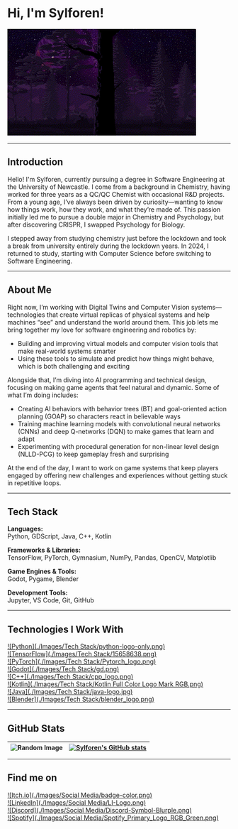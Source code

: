 # Hi, I'm Sylforen!

![ParallaxGIF](./Images/Gifs/ParallaxGIF.gif)

---

## Introduction

Hello! I'm Sylforen, currently pursuing a degree in Software Engineering at the University of Newcastle. I come from a background in Chemistry, having worked for three years as a QC/QC Chemist with occasional R&D projects. From a young age, I’ve always been driven by curiosity—wanting to know how things work, how they work, and what they’re made of. This passion initially led me to pursue a double major in Chemistry and Psychology, but after discovering CRISPR, I swapped Psychology for Biology.

I stepped away from studying chemistry just before the lockdown and took a break from university entirely during the lockdown years. In 2024, I returned to study, starting with Computer Science before switching to Software Engineering.

---

## About Me

Right now, I’m working with Digital Twins and Computer Vision systems—technologies that create virtual replicas of physical systems and help machines “see” and understand the world around them. This job lets me bring together my love for software engineering and robotics by:

- Building and improving virtual models and computer vision tools that make real-world systems smarter  
- Using these tools to simulate and predict how things might behave, which is both challenging and exciting

Alongside that, I’m diving into AI programming and technical design, focusing on making game agents that feel natural and dynamic. Some of what I’m doing includes:

- Creating AI behaviors with behavior trees (BT) and goal-oriented action planning (GOAP) so characters react in believable ways  
- Training machine learning models with convolutional neural networks (CNNs) and deep Q-networks (DQN) to make games that learn and adapt  
- Experimenting with procedural generation for non-linear level design (NLLD-PCG) to keep gameplay fresh and surprising

At the end of the day, I want to work on game systems that keep players engaged by offering new challenges and experiences without getting stuck in repetitive loops.

---

## Tech Stack

**Languages:**  
Python, GDScript, Java, C++, Kotlin  

**Frameworks & Libraries:**  
TensorFlow, PyTorch, Gymnasium, NumPy, Pandas, OpenCV, Matplotlib  

**Game Engines & Tools:**  
Godot, Pygame, Blender  

**Development Tools:**  
Jupyter, VS Code, Git, GitHub  

---

## Technologies I Work With

[![Python](./Images/Tech Stack/python-logo-only.png)](https://docs.python.org/3/)  
[![TensorFlow](./Images/Tech Stack/15658638.png)](https://www.tensorflow.org/api_docs)  
[![PyTorch](./Images/Tech Stack/Pytorch_logo.png)](https://pytorch.org/docs/stable/index.html)  
[![Godot](./Images/Tech Stack/gd.png)](https://docs.godotengine.org/en/stable/)  
[![C++](./Images/Tech Stack/cpp_logo.png)](https://devdocs.io/cpp/)  
[![Kotlin](./Images/Tech Stack/Kotlin Full Color Logo Mark RGB.png)](https://kotlinlang.org/docs/home.html)  
[![Java](./Images/Tech Stack/java-logo.jpg)](https://docs.oracle.com/javase/8/docs/api/)  
[![Blender](./Images/Tech Stack/blender_logo.png)](https://docs.blender.org/api/current/)  

---

## GitHub Stats

| ![Random Image](https://picsum.photos/500/350) | [![Sylforen's GitHub stats](https://github-readme-stats.vercel.app/api?username=Sylforen)](https://github.com/Sylforen/github-readme-stats) |
|:----------------------------------------------:|:------------------------------------------------------------------------------------------------------------:|

---

## Find me on

[![Itch.io](./Images/Social Media/badge-color.png)](URL1)  
[![LinkedIn](./Images/Social Media/LI-Logo.png)](URL2)  
[![Discord](./Images/Social Media/Discord-Symbol-Blurple.png)](URL3)  
[![Spotify](./Images/Social Media/Spotify_Primary_Logo_RGB_Green.png)](URL3)  

